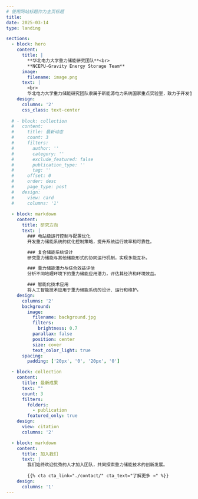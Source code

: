 ```yaml
---
# 使用网站标题作为主页标题
title:
date: 2025-03-14
type: landing

sections:
  - block: hero
    content:
      title: |
        **华北电力大学重力储能研究团队**<br>
        **NCEPU-Gravity Energy Storage Team**
      image:
        filename: image.png
      text: |
        <br>
        华北电力大学重力储能研究团队隶属于新能源电力系统国家重点实验室，致力于开发创新的储能解决方案，为全球能源转型提供中国智慧。
    design:
      columns: '2'
      css_class: text-center
  
  # - block: collection
  #   content:
  #     title: 最新动态
  #     count: 3
  #     filters:
  #       author: ''
  #       category: ''
  #       exclude_featured: false
  #       publication_type: ''
  #       tag: ''
  #     offset: 0
  #     order: desc
  #     page_type: post
  #   design:
  #     view: card
  #     columns: '1'
  
  - block: markdown
    content:
      title: 研究方向
      text: |
        ### 电站级运行控制与配置优化
        开发重力储能系统的优化控制策略，提升系统运行效率和可靠性。

        ### 复合储能系统设计
        研究重力储能与其他储能形式的协同运行机制，实现多能互补。

        ### 重力储能潜力与综合效益评估
        分析不同地理环境下的重力储能应用潜力，评估其经济和环境效益。

        ### 智能化技术应用
        将人工智能技术应用于重力储能系统的设计、运行和维护。
    design:
      columns: '2'
      background:
        image: 
          filename: background.jpg
          filters:
            brightness: 0.7
          parallax: false
          position: center
          size: cover
          text_color_light: true
      spacing:
        padding: ['20px', '0', '20px', '0']

  - block: collection
    content:
      title: 最新成果
      text: ""
      count: 3
      filters:
        folders:
          - publication
        featured_only: true
    design:
      view: citation
      columns: '2'

  - block: markdown
    content:
      title: 加入我们
      text: |
        我们始终欢迎优秀的人才加入团队，共同探索重力储能技术的创新发展。
        
        {{% cta cta_link="./contact/" cta_text="了解更多 →" %}}
    design:
      columns: '1'
---
```

